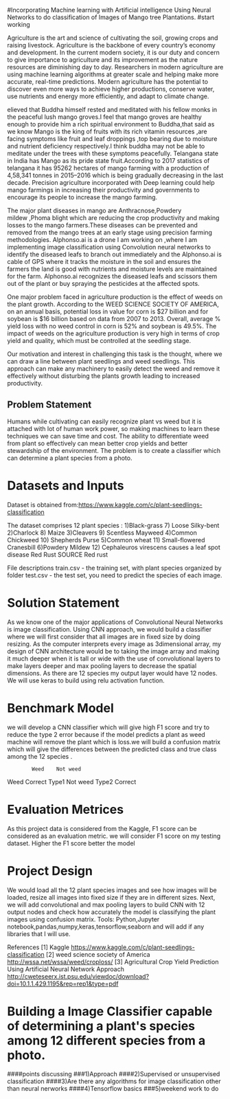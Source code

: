 #Incorporating Machine learning with Artificial intelligence
 Using Neural Networks to do classification of Images of Mango tree Plantations.
 #start working

Agriculture is the art and science of cultivating the soil, growing crops and raising livestock. Agriculture is the backbone of every country’s economy and development. In the current modern society, it is our duty and concern to give importance to agriculture and its improvement as the nature resources are diminishing day to day. Researchers in modern agriculture are using machine learning algorithms at greater scale and helping make more accurate, real-time predictions. Modern agriculture has the potential to discover even more ways to achieve higher productions, conserve water, use nutrients and energy more efficiently, and adapt to climate change.

elieved that Buddha himself rested and meditated with his fellow monks in the peaceful lush mango groves.I feel that mango groves are healthy enough to provide him a rich spiritual environment to Buddha,that said as we know Mango is the king of fruits with its rich vitamin resources ,are facing symptoms like fruit and leaf droppings ,top bearing due to moisture and nutrient deficiency respectively.I think buddha may not be able to meditate under the trees with these symptoms peacefully.
Telangana state in India has Mango as its pride state fruit.According to 2017 statistics of telangana it has 95262 hectares of mango farming with a production of 4,58,341 tonnes in 2015–2016 which is being gradually decreasing in the last decade. Precision agriculture incorporated with Deep learning could help mango farmings in increasing their productivity and governments to encourage its people to increase the mango farming.

The major plant diseases in mango are Anthracnose,Powdery mildew ,Phoma blight which are reducing the crop productivity and making losses to the mango farmers.These diseases can be prevented and removed from the mango trees at an early stage using precision farming methodologies. Alphonso.ai is a drone I am working on ,where I am implementing image classification using Convolution neural networks to identify the diseased leafs to branch out immediately and the Alphonso.ai is cable of GPS where it tracks the moisture in the soil and ensures the farmers the land is good with nutrients and moisture levels are maintained for the farm. Alphonso.ai recognizes the diseased leafs and scissors them out of the plant or buy spraying the pesticides at the affected spots.

One major problem faced in agriculture production is the effect of weeds on the plant growth. According to the WEED SCIENCE SOCIETY OF AMERICA, on an annual basis, potential loss in value for corn is $27 billion and for soybean is $16 billion based on data from 2007 to 2013. Overall, average % yield loss with no weed control in corn is 52% and soybean is 49.5%. The impact of weeds on the agriculture production is very high in terms of crop yield and quality, which must be controlled at the seedling stage.

Our motivation and interest in challenging this task is the thought, where we can draw a line between plant seedlings and weed seedlings. This approach can make any machinery to easily detect the weed and remove it effectively without disturbing the plants growth leading to increased productivity.

## Problem Statement
Humans while cultivating can easily recognize plant vs weed but it is attached with lot of human work power, so making machines to learn these techniques we can save time and cost. The ability to differentiate weed from plant so effectively can mean better crop yields and better stewardship of the environment. The problem is to create a classifier which can determine a plant species from a photo.

# Datasets and Inputs

Dataset is obtained from:https://www.kaggle.com/c/plant-seedlings-classification

The dataset comprises 12 plant species :
1)Black-grass                 	7) Loose Silky-bent
2)Charlock			8) Maize
3)Cleavers			9) Scentless Mayweed
4)Common Chickweed		10) Shepherds Purse
5)Common wheat		  	11) Small-flowered Cranesbill
6)Powdery Mildew			12) Cephaleuros virescens causes a leaf spot disease
Red Rust
SOURCE
Red rust

File descriptions
train.csv - the training set, with plant species organized by folder
test.csv - the test set, you need to predict the species of each image.

# Solution Statement
As we know one of the major applications of Convolutional Neural Networks is image classification. Using CNN approach, we would build a classifier where we will first consider that all images are in fixed size by doing resizing. As the computer interprets every image as 3dimensional array, my design of CNN architecture would be to taking the image array and making it much deeper when it is tall or wide with the use of convolutional layers to make layers deeper and max pooling layers to decrease the spatial dimensions. As there are 12 species my output layer would have 12 nodes. We will use keras to build using relu activation function.  	  

# Benchmark Model
we will develop a CNN classifier which will give high F1 score and try to reduce the type 2 error because if the model predicts a plant as weed machine will remove the plant which is loss.we will build a confusion matrix which will give the differences between the predicted class and true class among the 12 species .

	        Weed	Not weed
Weed	    Correct	Type1
Not weed    Type2	Correct

# Evaluation Metrices
As this project data is considered from the Kaggle, F1 score can be considered as an evaluation metric. we will consider F1 score on my testing dataset. Higher the F1 score better the model

# Project Design
We would load all the 12 plant species images and see how images will be loaded, resize all images into fixed size if they are in different sizes. Next, we will add convolutional and max pooling layers to build CNN with 12 output nodes and check how accurately the model is classifying the plant images using confusion matrix.
Tools: Python,Jupyter notebook,pandas,numpy,keras,tensorflow,seaborn and will add if any libraries that I will use.



References
[1] Kaggle 
https://www.kaggle.com/c/plant-seedlings-classification
[2] weed science society of America
http://wssa.net/wssa/weed/croploss/
[3] Agricultural Crop Yield Prediction Using Artificial Neural Network Approach
http://cweteseerx.ist.psu.edu/viewdoc/download?doi=10.1.1.429.1195&rep=rep1&type=pdf
 
 




# Building a Image Classifier capable of determining a plant's species among 12 different species from a photo.
####points discussing
###1)Approach
####2)Supervised or unsupervised classification
####3)Are there any algorithms for image classification other than neural nerworks
####4)Tensorflow basics
###5)weekend work to do
